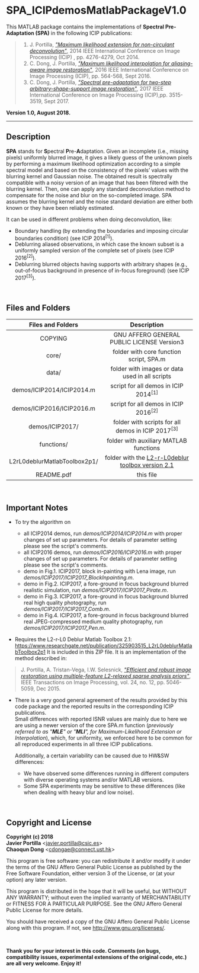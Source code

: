 # __SPA_ICIPdemosMatlabPackageV1.0__


This MATLAB package contains the implementations of __Spectral Pre-Adaptation (SPA)__ in the following ICIP publications:

>1. J. Portilla, *["Maximum likelihood extension for non-circulant deconvolution"](https://ieeexplore.ieee.org/document/7025868/)*, 2014 IEEE International Conference on  Image Processing (ICIP) , pp. 4276-4279, Oct 2014.
>2. C. Dong, J. Portilla, *["Maximum likelihood interpolation for aliasing-aware image restoration"](https://ieeexplore.ieee.org/document/7532420/)*, 2016 IEEE International Conference on Image Processing (ICIP), pp. 564-568, Sept 2016.
>3. C. Dong, J. Portilla, *["Spectral pre-adaptation for two-step arbitrary-shape-support image restoration"](https://ieeexplore.ieee.org/document/8296936/)*, 2017 IEEE International Conference on Image Processing (ICIP),pp. 3515-3519, Sept 2017.

__Version 1.0, August 2018.__
- - -

## Description
**SPA** stands for **S**pectral **P**re-**A**daptation. Given  an  incomplete  (i.e.,  missing  pixels)  uniformly  blurred  image, it gives a likely guess of the unknown pixels by performing a maximum likelihood optimization according to a simple spectral model and based on the consistency of the pixels’ values with the blurring kernel and Gaussian noise. The obtained result is spectrally compatible with a noisy version of an image that has been filtered with the blurring kernel. Then, one can apply any standard deconvolution method to compensate for the noise and blur on the so-completed image. SPA assumes the blurring kernel and the  noise standard deviation are either both known or they have  been  reliably estimated.

It can be used in different problems when doing deconvolution, like:
- Boundary handling (by extending the boundaries and imposing circular boundaries condition) (see ICIP 2014<sup>[1]</sup>).
- Deblurring aliased observations, in which case the known subset is a uniformly sampled version of the complete set of pixels (see ICIP 2016<sup>[2]</sup>).
- Deblurring blurred objects having supports with arbitrary shapes (e.g., out-of-focus background in presence of in-focus foreground) (see ICIP 2017<sup>[3]</sup>).

<br/>

## Files and Folders
|Files and Folders            |Description |
|:------------:|:------------:|
|COPYING|GNU AFFERO GENERAL PUBLIC LICENSE Version3|
|core/				     | folder with core function script, SPA.m|
|data/				     | folder with images or data used in all scripts|
|demos/ICIP2014/ICIP2014.m	 |	script for all demos in ICIP 2014<sup>[1]</sup>|
|demos/ICIP2016/ICIP2016.m	 | script for all demos in ICIP 2016<sup>[2]</sup>|
|demos/ICIP2017/	 | folder with scripts for all demos in ICIP 2017<sup>[3]</sup>|
|functions/				 | folder with auxiliary MATLAB functions|
|L2rL0deblurMatlabToolbox2p1/	| folder with the [L2-r-L0deblur toolbox version 2.1](https://www.researchgate.net/publication/325903515_L2rL0deblurMatlabToolbox2p1)|
|README.pdf		   |	this file|

<br/>

## Important Notes
- To try the algorithm on
  - all ICIP2014 demos, run *demos/ICIP2014/ICIP2014.m* with proper changes of set up parameters. For details of parameter setting please see the script's comments.
  - all ICIP2016 demos, run *demos/ICIP2016/ICIP2016.m* with proper changes of set up parameters. For details of parameter setting please see the script's comments.
  - demo in Fig.1. ICIP2017, block in-painting with Lena image, run *demos/ICIP2017/ICIP2017_BlockInpainting.m*.
  - demo in Fig.2. ICIP2017, a fore-ground in focus background blurred realistic simulation, run *demos/ICIP2017/ICIP2017_Pirate.m*.
  - demo in Fig.3. ICIP2017, a fore-ground in focus background blurred real high quality photography, run *demos/ICIP2017/ICIP2017_Comb.m*.
  - demo in Fig.4. ICIP2017, a fore-ground in focus background blurred real JPEG-compressed medium quality photography, run *demos/ICIP2017/ICIP2017_Pen.m*.


- Requires the L2-r-L0 Deblur Matlab Toolbox 2.1:
 https://www.researchgate.net/publication/325903515_L2rL0deblurMatlabToolbox2p1
It is included in this ZIP file.  It  is  an  implementation  of  the  method  described  in:
 > J. Portilla, A. Tristan-Vega, I.W. Selesnick, [*"Efficient and robust
   image restoration using multiple-feature L2-relaxed sparse analysis
   priors"*](https://ieeexplore.ieee.org/document/7265041/), IEEE Transactions on Image Processing, vol. 24, no. 12,
   pp. 5046-5059, Dec 2015.

- There is a very good general agreement of the results provided by this code package and the reported results in the corresponding ICIP publications. <br/>Small differences with reported ISNR values are mainly due to here we are using a newer version of the core SPA.m function (*previously referred to
as "**MLE**" or "**MLI**", for Maximum-Likelihood Extension or Interpolation*), which, for uniformity, we enforced here to be common for all reproduced experiments in all three ICIP publications.

  Additionally, a certain variability can be caused due to HW&SW differences:
  - We have observed some differences running in different computers with diverse operating systems and/or MATLAB versions.
  - Some SPA experiments may be sensitive to these differences (like when dealing with heavy blur and low noise).

<br/>

## Copyright and License

**Copyright (c) 2018** <br/>
**Javier Portilla** <javier.portilla@csic.es\> <br/>
**Chaoqun Dong** <cdongae@connect.ust.hk\>

This program is free software: you can redistribute it and/or modify it under the terms of the GNU Affero General Public License as published by the Free Software Foundation, either version 3 of the License, or (at your option) any later version.

This program is distributed in the hope that it will be useful, but WITHOUT ANY WARRANTY; without even the implied warranty of MERCHANTABILITY or FITNESS FOR A PARTICULAR PURPOSE. See the GNU Affero General Public License for more details.

You should have received a copy of the GNU Affero General Public License along with this program. If not, see <http://www.gnu.org/licenses/>.

<br/>

**Thank you for your interest in this code. Comments (on bugs, compatibility issues, experimental extensions of the original code, etc.) are all very welcome. Enjoy it!**
